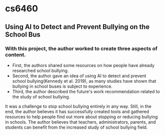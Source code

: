 # cs6460

## Using AI to Detect and Prevent Bullying on the School Bus

### With this project, the author worked to create three aspects of content. 

- First, the authors shared some resources on how people have already researched school bullying. 
- Second, the author gave an idea of using AI to detect and prevent school bullying(Kennedy et al. 2019), as many studies have shown that bullying in school buses is subject to experience. 
- Third, the author described the future's work recommendation related to the study of school bullying. 

It was a challenge to stop school bullying entirely in any way. Still, in the end, the author believes it has successfully created tools and gathered resources to help people find out more about stopping or reducing bullying in schools. The author believes that teachers, administrators, parents, and students can benefit from the increased study of school bullying field.
